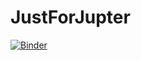 # JustForJupter

[![Binder](https://mybinder.org/badge_logo.svg)](https://mybinder.org/v2/gh/RichardRenn/JustForJupter/master)
